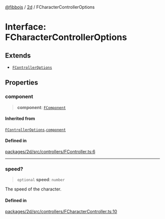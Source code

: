 [@fibbojs](/api/index) / [2d](/api/2d) / FCharacterControllerOptions

# Interface: FCharacterControllerOptions

## Extends

- [`FControllerOptions`](FControllerOptions.md)

## Properties

### component

> **component**: [`FComponent`](../classes/FComponent.md)

#### Inherited from

[`FControllerOptions`](FControllerOptions.md).[`component`](FControllerOptions.md#component)

#### Defined in

[packages/2d/src/controllers/FController.ts:6](https://github.com/fibbojs/fibbo/blob/ca0e011a21c87d9c4978217c9b9041de6ed31595/packages/2d/src/controllers/FController.ts#L6)

***

### speed?

> `optional` **speed**: `number`

The speed of the character.

#### Defined in

[packages/2d/src/controllers/FCharacterController.ts:10](https://github.com/fibbojs/fibbo/blob/ca0e011a21c87d9c4978217c9b9041de6ed31595/packages/2d/src/controllers/FCharacterController.ts#L10)

